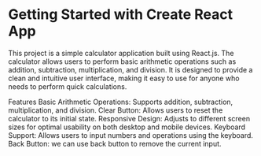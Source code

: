 # Getting Started with Create React App


This project is a simple calculator application built using React.js. The calculator allows users to perform basic arithmetic operations such as addition, subtraction, multiplication, and division. It is designed to provide a clean and intuitive user interface, making it easy to use for anyone who needs to perform quick calculations.

Features
Basic Arithmetic Operations: Supports addition, subtraction, multiplication, and division.
Clear Button: Allows users to reset the calculator to its initial state.
Responsive Design: Adjusts to different screen sizes for optimal usability on both desktop and mobile devices.
Keyboard Support: Allows users to input numbers and operations using the keyboard.
Back Button: we can use back button to remove the current input.
